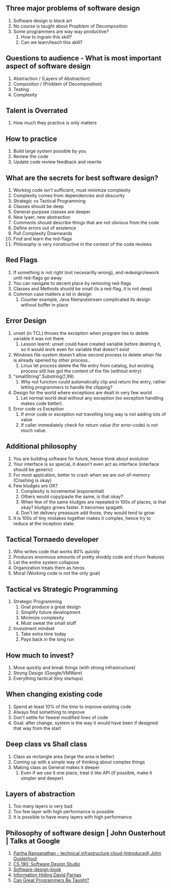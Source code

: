 ## Three major problems of software design
1. Software design is black art
1. No course is taught about Propblem of Decomposition
1. Some programmers are way way productive?
    1. How to ingrain this skill?
    1. Can we learn/teach this skill?

## Questions to audience - What is most important aspect of software design

1. Abstraction / (Layers of Abstraction)
1. Compositon / (Problem of Decomposition)
1. Testing
1. Complexity

## Talent is Overrated

1. How much they practice is only matters

## How to practice

1. Build large system possible by you
1. Review the code
1. Update code review feedback and rewrite

## What are the secrets for best software design?

1. Working code isn't sufficient, must minimize complexity
1. Complexity comes from dependencies and obscurity
1. Strategic vs Tactical Programming
1. Classes should be deep
1. General-purpose classes are deeper
1. New lyaer, new abstraction
1. Comments should describe things that are not obvious from the code
1. Define errors out of existence
1. Pull Complexity Downwards
1. Find and learn the red-flags
1. Philosophy is very constructive in the context of the code reviews


## Red Flags

1. If something is not right (not necesarilly wrong), and redesign/rework until red-flags go away
1. You can navigate to decent place by removing red-flags
1. Classes and Methods shuold be small (is a red-flag, it is not deep)
1. Common case matters a lot in design
    1. Counter example, Java fileinputstream complicated its design without buffer in place


## Error Design

1. unset (in TCL) throws the exception when program ties to delete variable it was not there
    1. Lesson learnt: unset could have created variable before deleting it, so it would work even for variable that doesn't exist
1. Windows file-system doesn't allow second process to delete when file is already opened by other process..
    1. Linux let process delete the file entry from catalog, but existing process still has got the content of the file (without entry)
1. "smallString".Substring(1,99)
    1. Why not function could automatically clip and return the entry, rather letting programmers to handle the clipping?
1. Design for the world where exceptions are dealt in very few world
    1. Let normal world deal without any exception (no exception handling makes code better).
1. Error code vs Exception
    1. If error code or exception not travelling long way is not adding lots of value
    1. If caller immediately check for return value (for error-code) is not much value.

## Additional philosophy

1. You are building software for future, hence think about evolution
1. Your interface is so special, it doesn't even act as interface (interface should be generic)
1. For most applcation, better to crash when we are out-of-memory (Crashing is okay)
1. Few kludges are OK?
    1. Complexity is incremental (exponential)
    1. Others would copy/paste the same, is that okay?
    1. When few of the same kludges are repeated in 100s of places, is that okay? kludges grows faster. It becomes spagatti.
    1. Don't let delivery preassure add those, they would tend to grow
1. It is 100s of tiny mistakes together makes it complex, hence try to reduce at the inception state.

## Tactical Tornaedo developer

1. Who writes code that works 80% quickly
1. Produces enormous amounts of pretty shoddy code and churn features
1. Let the entire system collapose
1. Organization treats them as heros
1. Moral (Working code is not the only goal)


## Tactical vs Strategic Programming

1. Strategic Programming
    1. Goal produce a great design
    1. Simplify future development
    1. Minimize complexity
    1. Must sweat the small stuff
1. Investment mindset
    1. Take extra time today
    1. Pays back in the long run

## How much to invest?

1. Move quickly and break things (with strong infrastructure)
1. Strong Design (Google/VMWare)
1. Everything tactical (tiny startups)

## When changing existing code

1. Spend at-least 10% of the time to improve existing code
1. Always find something to improve
1. Don't settle for fewest modified lines of code
1. Goal: after change, system is the way it would have been if designed that way from the start

## Deep class vs Shall class

1. Class as rectangle area (large the area is better)
1. Coming up with a simple way of thinking about complex things
1. Making class as General makes it deeper
    1. Even if we use it one place, treat it like API (if possible, make it simpler and deeper)

## Layers of abstraction

1. Too many layers is very bad
1. Too few layer with high performance is possible
1. It is possible to have many layers with high performance

## Philosophy of software design | John Ousterhout | Talks at Google

1. [Partha Ranganathan - technical infrastructure cloud (introduced) John Ousterhout](https://research.google/people/ParthasarathyRanganathan/)
1. [CS 190: Software Design Studio](http://web.stanford.edu/~ouster/cs190-winter22/)
1. [Software-design-book](https://groups.google.com/g/software-design-book)
1. [Information Hiding David Parnas](https://www.cs.cornell.edu/courses/JavaAndDS/files/infoHiding.pdf)
1. [Can Great Programmers Be Taught?](https://cs.stanford.edu/~hq6/files/Great%20Programmers%20Long%20(Aug).pdf)